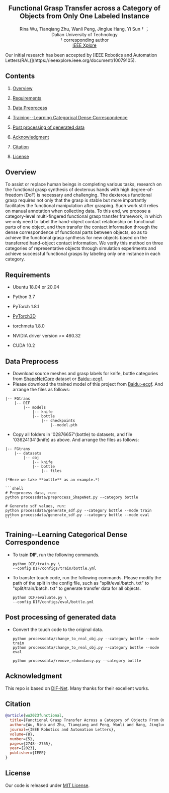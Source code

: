 <p align="center">
    <h2 align="center">Functional Grasp Transfer across a Category of
Objects from Only One Labeled Instance</h2>
    <p align="center">Rina Wu, Tianqiang Zhu, Wanli Peng, Jinglue Hang, Yi Sun &dagger; ；<br />
    Dalian University of Technology<br />
    &dagger; corresponding author<br />
    <a href='hhttps://ieeexplore.ieee.org/document/10079105'>IEEE Xplore</a>
</p>
Our initial research has been accepted by [IEEE Robotics and Automation Letters(RAL)](https://ieeexplore.ieee.org/document/10079105).

## Contents

1. [Overview](#overview)

2. [Requirements](#requirements)

3. [Data Preprocess](#data-preprocess)

4. [Training--Learning Categorical Dense Correspondence](#training--learning-categorical-dense-correspondence)

5. [Post processing of generated data](#post-processing-of-generated-data)

6. [Acknowledgment](#acknowledgment)

7. [Citation](#citation)

8. [License](#license)

## Overview

To assist or replace human beings in completing various tasks, research on the functional grasp synthesis of dexterous hands with high degree-of-freedom (DoF) is necessary and challenging. The dexterous functional grasp requires not only that the grasp is stable but more importantly facilitates the functional manipulation after grasping. Such work still relies on manual annotation when collecting data. To this end, we propose a category-level multi-fingered functional grasp transfer framework, in which we only need to label the hand-object contact relationship on functional parts of one object, and then transfer the contact information through the dense correspondence of functional parts between objects, so as to achieve the functional grasp synthesis for new objects based on the transferred hand-object contact information. We verify this method on three categories of representative objects through simulation experiments and achieve successful functional grasps by labeling only one instance in each category.


## Requirements

- Ubuntu 18.04 or 20.04

- Python 3.7

- PyTorch 1.8.1

- [PyTorch3D](https://github.com/facebookresearch/pytorch3d)

- torchmeta 1.8.0

- NVIDIA driver version >= 460.32

- CUDA 10.2

## Data Preprocess

- Download source meshes and grasp labels for knife, bottle categories from [ShapeNetCore](https://shapenet.org/download/shapenetcore) dataset or [Baidu:-ecgf](https://pan.baidu.com/s/1HqceI1hKRayz-vBTJvs40Q).
- Please download the trained model of this project from [Baidu:-ecgf](https://pan.baidu.com/s/1HqceI1hKRayz-vBTJvs40Q). And arrange the files as follows:
```
|-- FGtrans
    |-- DIF
        |-- models
            |-- knife
            |-- bottle
                |-- checkpoints
                    |--model.pth
```
- Copy all folders in '02876657'(bottle) to datasets, and file '03624134'(knife) as above. And arrange the files as follows:

```
|-- FGtrans
    |-- datasets
        |-- obj
            |-- knife
            |-- bottle
                |-- files
```

    (*Here we take **bottle** as an example.*)

    ```shell
    # Preprocess data, run:
    python processdata/preprocess_ShapeNet.py --category bottle
    
    # Generate sdf values, run:
    python processdata/generate_sdf.py --category bottle --mode train
    python processdata/generate_sdf.py --category bottle --mode eval
    ```

## Training--Learning Categorical Dense Correspondence

- To train **DIF**, run the following commands.

    ```shell
    python DIF/train.py \
    --config DIF/configs/train/bottle.yml
    ```
    
- To transfer touch code, run the following commands. Please modify the path of the split in the config file, such as "split/eval/batch. txt" to "split/train/batch. txt" to generate transfer data for all objects.

    ```shell
    python DIF/evaluate.py \
    --config DIF/configs/eval/bottle.yml
    ```
    
## Post processing of generated data

- Convert the touch code to the original data.

     ```shell
    python processdata/change_to_real_obj.py --category bottle --mode train
    python processdata/change_to_real_obj.py --category bottle --mode eval
    
    python processdata/remove_redundancy.py --category bottle
    
    ```
    
## Acknowledgment

This repo is based on [DIF-Net](https://github.com/microsoft/DIF-Net). Many thanks for their excellent works.

## Citation

```BibTeX
@article{wu2023functional,
  title={Functional Grasp Transfer Across a Category of Objects From Only one Labeled Instance},
  author={Wu, Rina and Zhu, Tianqiang and Peng, Wanli and Hang, Jinglue and Sun, Yi},
  journal={IEEE Robotics and Automation Letters},
  volume={8},
  number={5},
  pages={2748--2755},
  year={2023},
  publisher={IEEE}
}
```
## License

Our code is released under [MIT License](./LICENSE).
